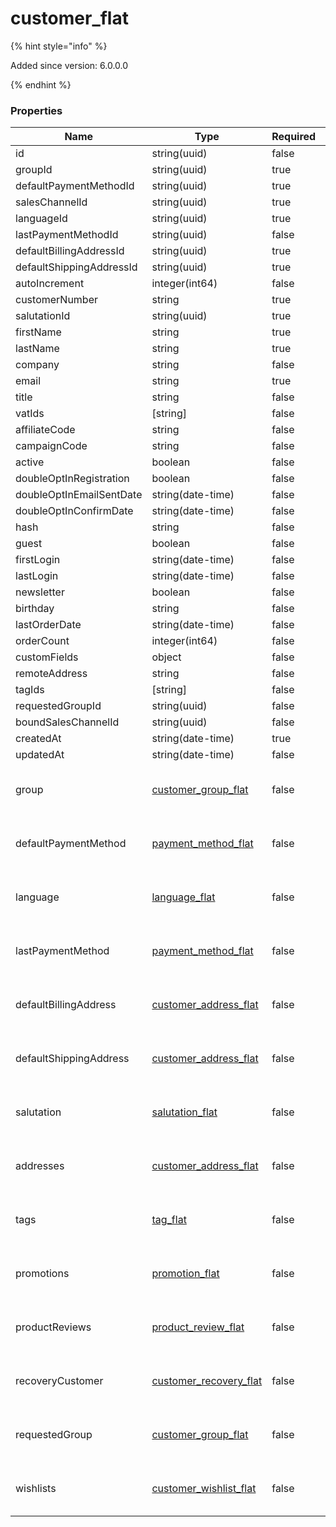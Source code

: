
# customer_flat

{% hint style="info" %}

Added since version: 6.0.0.0

{% endhint %}

### Properties

|Name|Type|Required|Restrictions|Description|
|---|---|---|---|---|
|id|string(uuid)|false|none|none|
|groupId|string(uuid)|true|none|none|
|defaultPaymentMethodId|string(uuid)|true|none|none|
|salesChannelId|string(uuid)|true|none|none|
|languageId|string(uuid)|true|none|none|
|lastPaymentMethodId|string(uuid)|false|none|none|
|defaultBillingAddressId|string(uuid)|true|none|none|
|defaultShippingAddressId|string(uuid)|true|none|none|
|autoIncrement|integer(int64)|false|read-only|none|
|customerNumber|string|true|none|none|
|salutationId|string(uuid)|true|none|none|
|firstName|string|true|none|none|
|lastName|string|true|none|none|
|company|string|false|none|none|
|email|string|true|none|none|
|title|string|false|none|none|
|vatIds|[string]|false|none|none|
|affiliateCode|string|false|none|none|
|campaignCode|string|false|none|none|
|active|boolean|false|none|none|
|doubleOptInRegistration|boolean|false|none|none|
|doubleOptInEmailSentDate|string(date-time)|false|none|none|
|doubleOptInConfirmDate|string(date-time)|false|none|none|
|hash|string|false|none|none|
|guest|boolean|false|none|none|
|firstLogin|string(date-time)|false|none|none|
|lastLogin|string(date-time)|false|none|none|
|newsletter|boolean|false|none|none|
|birthday|string|false|none|none|
|lastOrderDate|string(date-time)|false|read-only|none|
|orderCount|integer(int64)|false|read-only|none|
|customFields|object|false|none|none|
|remoteAddress|string|false|none|none|
|tagIds|[string]|false|read-only|none|
|requestedGroupId|string(uuid)|false|none|none|
|boundSalesChannelId|string(uuid)|false|none|none|
|createdAt|string(date-time)|true|read-only|none|
|updatedAt|string(date-time)|false|read-only|none|
|group|[customer_group_flat](/schema/customer_group_flat)|false|none|Added since version: 6.0.0.0|
|defaultPaymentMethod|[payment_method_flat](/schema/payment_method_flat)|false|none|Added since version: 6.0.0.0|
|language|[language_flat](/schema/language_flat)|false|none|Added since version: 6.0.0.0|
|lastPaymentMethod|[payment_method_flat](/schema/payment_method_flat)|false|none|Added since version: 6.0.0.0|
|defaultBillingAddress|[customer_address_flat](/schema/customer_address_flat)|false|none|Added since version: 6.0.0.0|
|defaultShippingAddress|[customer_address_flat](/schema/customer_address_flat)|false|none|Added since version: 6.0.0.0|
|salutation|[salutation_flat](/schema/salutation_flat)|false|none|Added since version: 6.0.0.0|
|addresses|[customer_address_flat](/schema/customer_address_flat)|false|none|Added since version: 6.0.0.0|
|tags|[tag_flat](/schema/tag_flat)|false|none|Added since version: 6.0.0.0|
|promotions|[promotion_flat](/schema/promotion_flat)|false|none|Added since version: 6.0.0.0|
|productReviews|[product_review_flat](/schema/product_review_flat)|false|none|Added since version: 6.0.0.0|
|recoveryCustomer|[customer_recovery_flat](/schema/customer_recovery_flat)|false|none|Added since version: 6.1.0.0|
|requestedGroup|[customer_group_flat](/schema/customer_group_flat)|false|none|Added since version: 6.0.0.0|
|wishlists|[customer_wishlist_flat](/schema/customer_wishlist_flat)|false|none|Added since version: 6.3.4.0|
